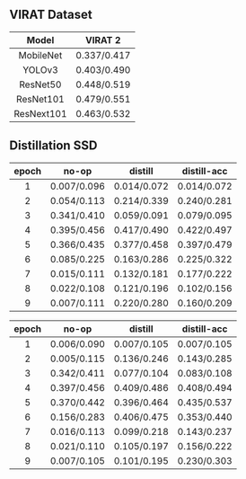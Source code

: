 ## VIRAT Dataset

|   Model    |   VIRAT 2   |
| :--------: | :---------: |
| MobileNet  | 0.337/0.417 |
|   YOLOv3   | 0.403/0.490 |
|  ResNet50  | 0.448/0.519 |
| ResNet101  | 0.479/0.551 |
| ResNext101 | 0.463/0.532 |

## Distillation SSD

| epoch |    no-op    |   distill   | distill-acc |
| :---: | :---------: | :---------: | :---------: |
|   1   | 0.007/0.096 | 0.014/0.072 | 0.014/0.072 |
|   2   | 0.054/0.113 | 0.214/0.339 | 0.240/0.281 |
|   3   | 0.341/0.410 | 0.059/0.091 | 0.079/0.095 |
|   4   | 0.395/0.456 | 0.417/0.490 | 0.422/0.497 |
|   5   | 0.366/0.435 | 0.377/0.458 | 0.397/0.479 |
|   6   | 0.085/0.225 | 0.163/0.286 | 0.225/0.322 |
|   7   | 0.015/0.111 | 0.132/0.181 | 0.177/0.222 |
|   8   | 0.022/0.108 | 0.121/0.196 | 0.102/0.156 |
|   9   | 0.007/0.111 | 0.220/0.280 | 0.160/0.209 |

| epoch |    no-op    |   distill   | distill-acc |
| :---: | :---------: | :---------: | :---------: |
|   1   | 0.006/0.090 | 0.007/0.105 | 0.007/0.105 |
|   2   | 0.005/0.115 | 0.136/0.246 | 0.143/0.285 |
|   3   | 0.342/0.411 | 0.077/0.104 | 0.083/0.108 |
|   4   | 0.397/0.456 | 0.409/0.486 | 0.408/0.494 |
|   5   | 0.370/0.442 | 0.396/0.464 | 0.435/0.537 |
|   6   | 0.156/0.283 | 0.406/0.475 | 0.353/0.440 |
|   7   | 0.016/0.113 | 0.099/0.218 | 0.143/0.237 |
|   8   | 0.021/0.110 | 0.105/0.197 | 0.156/0.222 |
|   9   | 0.007/0.105 | 0.101/0.195 | 0.230/0.303 |

